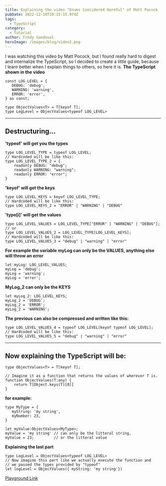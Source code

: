 ```yaml
---
title: Explaining the video "Enums Considered Harmful" of Matt Pocock
pubDate: 2022-12-18T10:15:15.974Z
tags:
  - TypeScript
category:
  - Tutorial
author: Fredy Sandoval
heroImage: /images/blog/video2.png
---
```

I was watching this video by Matt Pocock, but I found really hard to digest and internalize the TypeScript, so I decided to create a little guide, because I learn better when I explain things to others, so here it is.
**The TypeScript shown in the video**
```tsx
const LOG_LEVEL = {
   DEBUG: 'debug',
   WARNING: 'warning',
   ERROR: 'error',
} as const;

type ObjectValues<T> = T[keyof T];
type LogLevel = ObjectValues<typeof LOG_LEVEL>
```
---


## Destructuring...

**'typeof' will get you the types**
```tsx
type LOG_LEVEL_TYPE = typeof LOG_LEVEL;
// Hardcoded will be like this:
type LOG_LEVEL_TYPE_2 = {
    readonly DEBUG: "debug";
    readonly WARNING: "warning";
    readonly ERROR: "error";
}
```
 **'keyof' will get the keys**
```tsx
type LOG_LEVEL_KEYS = keyof LOG_LEVEL_TYPE;
// Hardcoded will be like this:
type LOG_LEVEL_KEYS_2 = "ERROR" | "WARNING" | "DEBUG"
```

**'type[i]' will get the values**
```tsx
type LOG_LEVEL_VALUES = LOG_LEVEL_TYPE["ERROR" | "WARNING" | "DEBUG"];
// or
type LOG_LEVEL_VALUES_2 = LOG_LEVEL_TYPE[LOG_LEVEL_KEYS];
// Hardcoded will be like this:
type LOG_LEVEL_VALUES_3 = "debug" | "warning" | "error"
```
**For example the variable myLog can only be the VALUES, anything else will throw an error**
```tsx
let myLog: LOG_LEVEL_VALUES;
myLog = 'debug';
myLog = 'warning';
myLog = 'error';
```
**MyLog_2 can only be the KEYS**
```tsx
let myLog_2: LOG_LEVEL_KEYS;
myLog_2 = 'DEBUG';
myLog_2 = 'ERROR';
myLog_2 = 'WARNING';
```

**The previous can also be compressed and written like this:**
```tsx
type LOG_LEVEL_VALUES_4 = typeof LOG_LEVEL[keyof typeof LOG_LEVEL];
// Hardcoded will be like this:
type LOG_LEVEL_VALUES_5 = "debug" | "warning" | "error"
```
---
## Now explaining the TypeScript will be:
```tsx
type ObjectValues<T> = T[keyof T];

// Imagine it as a function that returns the values of wherever T is.
function ObjectValues(T:any) {
    return T[Object.keys(T)[0]]
}
```

**for example:**
```tsx
type MyType = {
   myString: 'my string',
   myNumber: 23,
}

let myValue:ObjectValues<MyType>;
myValue = 'my string' // can only be the litteral string,
myValue = 23;         // or the litteral value
```
**Explaining the last part**
```tsx
type LogLevel = ObjectValues<typeof LOG_LEVEL>
// Now imagine this part like we actually execute the function and 
// we passed the types provided by "typeof"
let logLevel = ObjectValues({ myString: 'my string'})
```
[Playground Link](https://www.typescriptlang.org/play?#code/MYewdgzgLgBAMgeQOIH04FEBq64wLwwDeAUDGQCLoBCAqkgFwwDkAJgKYBGArgOZMA0pMgHUAggCUAcgElJDZgHcAhgCcwASzB9BZGOnHiE4xkzYqVIFQOIBfGEogxQkKAG5ipAPQAqMgBUATQAFdAQAMRgFdQAbaJgeNlgoAAs2GCgATwAHNJhvT2JMnPhkNCwcFECQ-HTsthAAMxLUDGw4d09PGAAJVRZQdhZImLiONOj1AGs0lPUIekK65rK2yuD0FAAmGpJdGBU2JRZwaIyYSlp5ACJ2bh4r9z2Do5OzsSlZa+U1TXvH3WexzApz0BiMjCuZgsKgetg8MB8ZAA0ugAuFhrF4ol0qkYNMMo58otiogWuU4CgUQEAMo1fGNZatCpVdAdLrSRwpNIQJQAWzSDkiKnUUDYCyKaVJKwqVOpWxqV30hnEVxgAB8YFd3jI5KqNVcLnQrh5iIiWQBtdQAXQxcQSSVxADclNEuGxCQUJYzyShMKI4DR0LSCFKmRSLYqwSr1ZrtZ89ZrDUgrla2TBLMTJaUw77-YG5dsQ9mfRbQz7ZanTV1eip+iBBraYGMYBNpji5uKlmXVn6A0GUABmBW3XgJq7fDRaMdQyzG4jRbG8jJwEA8Rjdiq9-OuBFdJcrnhOJRgdPAs7NrkwLdB4j71c1VicXhMdx3w8EJgT34v2-L+8fmcrHcedFz-HgtnXYtVllHdOhgABZMD5WAY9TxBC9cVlX8D3lD8kx-N9cOYJUjAIpDC2YOM5B-KsYD8XEsgOR11BALhHBQk8XQgEAmzSUBeUY90IDYIZjyGBRhSgUUT1bGZkg7TNvR7PN+wAFhqCUGQ3OBzXpJpNKabTKzgms6wbKJMWbWT23mRTtNzPs5QAVmHJ97hjcdVEndz9UAuc4PINh+KyEAIF+RsxgWRSEA4AArIKoEwF03QgAAePwAD4aj8XS2AyBk-ErWjpF5JQeE0NIRXsRwlBgBouDAYAoBYk8UiUWADigLg1E5J1kvddMmgUVImLMOiYDmAA6Yh6sa5rwBgGL4qapLXXdAAKPx6GPDIAEoiCEMhOu6k8cqWhLJvxCBNt280AAYrStOEPDghpLBgNgAA8+SyBdO2KRC-CWAhdjIJdqSgYUtBMJcYGgKHtEOpdJC4XkxhURhNgHQQbA8BdYCXVa3Xoc6Vv6tLAbqDLXwyIm0g-WH4e-XcjxPV5eJxcYRVFFQXThyHfkEQn+pqLGdz2PY4Pey8Jiksw+edNaPC9A84DYR02DiAhScS8nUoMpScAy2jJBABQJtK8qwDkuYYCyVRYGshQBSargXRBL6gq4UVObqhqmpa+wwCGWjnbthxhKGS8JUcRiQGYhsODOK4DONfGW1XNWNa1xa4oSunrsIGBwYF6HmEZ0u+BsXbiCAA)